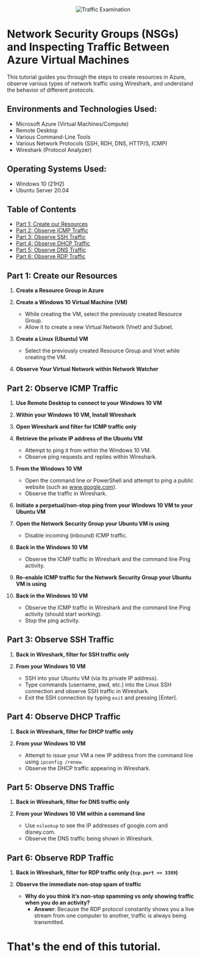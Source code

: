 <p align="center">
<img src="https://i.imgur.com/Ua7udoS.png" alt="Traffic Examination"/>
</p>


# Network Security Groups (NSGs) and Inspecting Traffic Between Azure Virtual Machines

This tutorial guides you through the steps to create resources in Azure, observe various types of network traffic using Wireshark, and understand the behavior of different protocols.

## Environments and Technologies Used:
- Microsoft Azure (Virtual Machines/Compute)
- Remote Desktop
- Various Command-Line Tools
- Various Network Protocols (SSH, RDH, DNS, HTTP/S, ICMP)
- Wireshark (Protocol Analyzer)

## Operating Systems Used:
- Windows 10 (21H2)
- Ubuntu Server 20.04

## Table of Contents
- [Part 1: Create our Resources](#part-1-create-our-resources)
- [Part 2: Observe ICMP Traffic](#part-2-observe-icmp-traffic)
- [Part 3: Observe SSH Traffic](#part-3-observe-ssh-traffic)
- [Part 4: Observe DHCP Traffic](#part-4-observe-dhcp-traffic)
- [Part 5: Observe DNS Traffic](#part-5-observe-dns-traffic)
- [Part 6: Observe RDP Traffic](#part-6-observe-rdp-traffic)

## Part 1: Create our Resources

1. **Create a Resource Group in Azure**

2. **Create a Windows 10 Virtual Machine (VM)**
   - While creating the VM, select the previously created Resource Group.
   - Allow it to create a new Virtual Network (Vnet) and Subnet.

3. **Create a Linux (Ubuntu) VM**
   - Select the previously created Resource Group and Vnet while creating the VM.

4. **Observe Your Virtual Network within Network Watcher**

## Part 2: Observe ICMP Traffic

1. **Use Remote Desktop to connect to your Windows 10 VM**

2. **Within your Windows 10 VM, Install Wireshark**

3. **Open Wireshark and filter for ICMP traffic only**

4. **Retrieve the private IP address of the Ubuntu VM**
   - Attempt to ping it from within the Windows 10 VM.
   - Observe ping requests and replies within Wireshark.

5. **From the Windows 10 VM**
   - Open the command line or PowerShell and attempt to ping a public website (such as www.google.com).
   - Observe the traffic in Wireshark.

6. **Initiate a perpetual/non-stop ping from your Windows 10 VM to your Ubuntu VM**

7. **Open the Network Security Group your Ubuntu VM is using**
   - Disable incoming (inbound) ICMP traffic.

8. **Back in the Windows 10 VM**
   - Observe the ICMP traffic in Wireshark and the command line Ping activity.

9. **Re-enable ICMP traffic for the Network Security Group your Ubuntu VM is using**

10. **Back in the Windows 10 VM**
    - Observe the ICMP traffic in Wireshark and the command line Ping activity (should start working).
    - Stop the ping activity.

## Part 3: Observe SSH Traffic

1. **Back in Wireshark, filter for SSH traffic only**

2. **From your Windows 10 VM**
   - SSH into your Ubuntu VM (via its private IP address).
   - Type commands (username, pwd, etc.) into the Linux SSH connection and observe SSH traffic in Wireshark.
   - Exit the SSH connection by typing `exit` and pressing [Enter].

## Part 4: Observe DHCP Traffic

1. **Back in Wireshark, filter for DHCP traffic only**

2. **From your Windows 10 VM**
   - Attempt to issue your VM a new IP address from the command line using `ipconfig /renew`.
   - Observe the DHCP traffic appearing in Wireshark.

## Part 5: Observe DNS Traffic

1. **Back in Wireshark, filter for DNS traffic only**

2. **From your Windows 10 VM within a command line**
   - Use `nslookup` to see the IP addresses of google.com and disney.com.
   - Observe the DNS traffic being shown in Wireshark.

## Part 6: Observe RDP Traffic

1. **Back in Wireshark, filter for RDP traffic only (`tcp.port == 3389`)**

2. **Observe the immediate non-stop spam of traffic**
   - **Why do you think it’s non-stop spamming vs only showing traffic when you do an activity?**
     - **Answer**: Because the RDP protocol constantly shows you a live stream from one computer to another, traffic is always being transmitted.

# That's the end of this tutorial.
